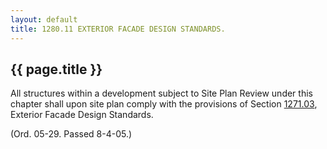 ```yaml
---
layout: default 
title: 1280.11 EXTERIOR FACADE DESIGN STANDARDS.
---
```


{{ page.title }}
----------------

All structures within a development subject to Site Plan Review under
this chapter shall upon site plan comply with the provisions of Section
[1271.03](528da505.html), Exterior Facade Design Standards.

(Ord. 05-29. Passed 8-4-05.)
